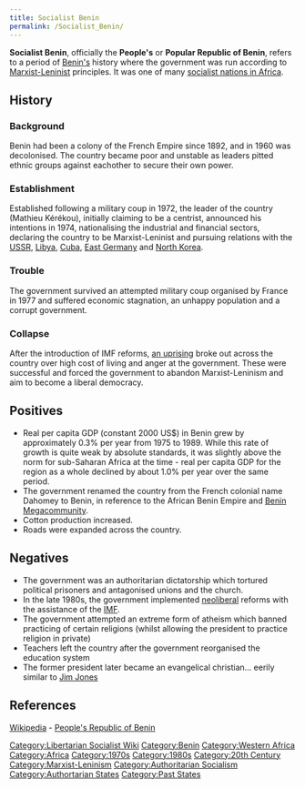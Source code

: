 ```yaml
---
title: Socialist Benin
permalink: /Socialist_Benin/
---
```


**Socialist Benin**, officially the **People's** or **Popular Republic
of Benin**, refers to a period of [Benin's](Benin "wikilink") history
where the government was run according to
[Marxist-Leninist](Marxist-Leninism "wikilink") principles. It was one
of many [socialist nations in Africa](African_Socialism "wikilink").

## History

### Background

Benin had been a colony of the French Empire since 1892, and in 1960 was
decolonised. The country became poor and unstable as leaders pitted
ethnic groups against eachother to secure their own power.

### Establishment

Established following a military coup in 1972, the leader of the country
(Mathieu Kérékou), initially claiming to be a centrist, announced his
intentions in 1974, nationalising the industrial and financial sectors,
declaring the country to be Marxist-Leninist and pursuing relations with
the [USSR](USSR "wikilink"), [Libya](Socialist_Libya "wikilink"),
[Cuba](Cuba "wikilink"), [East Germany](East_Germany "wikilink") and
[North Korea](North_Korea "wikilink").

### Trouble

The government survived an attempted military coup organised by France
in 1977 and suffered economic stagnation, an unhappy population and a
corrupt government.

### Collapse

After the introduction of IMF reforms, [an
uprising](Benin_Uprising_(1989) "wikilink") broke out across the country
over high cost of living and anger at the government. These were
successful and forced the government to abandon Marxist-Leninism and aim
to become a liberal democracy.

## Positives

- Real per capita GDP (constant 2000 US\$) in Benin grew by
  approximately 0.3% per year from 1975 to 1989. While this rate of
  growth is quite weak by absolute standards, it was slightly above the
  norm for sub-Saharan Africa at the time - real per capita GDP for the
  region as a whole declined by about 1.0% per year over the same
  period.
- The government renamed the country from the French colonial name
  Dahomey to Benin, in reference to the African Benin Empire and [Benin
  Megacommunity](Benin_Megacommunity "wikilink").
- Cotton production increased.
- Roads were expanded across the country.

## Negatives

- The government was an authoritarian dictatorship which tortured
  political prisoners and antagonised unions and the church.
- In the late 1980s, the government implemented
  [neoliberal](Neoliberalism "wikilink") reforms with the assistance of
  the [IMF](International_Monetary_Fund "wikilink").
- The government attempted an extreme form of atheism which banned
  practicing of certain religions (whilst allowing the president to
  practice religion in private)
- Teachers left the country after the government reorganised the
  education system
- The former president later became an evangelical christian... eerily
  similar to [Jim Jones](Jim_Jones "wikilink")

## References

[Wikipedia](Wikipedia "wikilink") - [People's Republic of
Benin](https://en.wikipedia.org/wiki/People%27s_Republic_of_Benin)

[Category:Libertarian Socialist
Wiki](Category:Libertarian_Socialist_Wiki "wikilink")
[Category:Benin](Category:Benin "wikilink") [Category:Western
Africa](Category:Western_Africa "wikilink")
[Category:Africa](Category:Africa "wikilink")
[Category:1970s](Category:1970s "wikilink")
[Category:1980s](Category:1980s "wikilink") [Category:20th
Century](Category:20th_Century "wikilink")
[Category:Marxist-Leninism](Category:Marxist-Leninism "wikilink")
[Category:Authoritarian
Socialism](Category:Authoritarian_Socialism "wikilink")
[Category:Authortarian States](Category:Authortarian_States "wikilink")
[Category:Past States](Category:Past_States "wikilink")